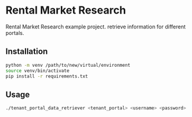 # Rental Market Research

Rental Market Research example project. retrieve information for different portals.

## Installation


```bash
python -m venv /path/to/new/virtual/environment
source venv/bin/activate
pip install -r requirements.txt
```

## Usage

```bash
./tenant_portal_data_retriever <tenant_portal> <username> <password>
```
